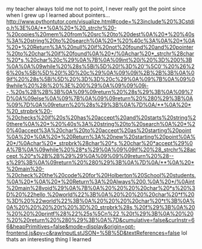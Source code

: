 my teacher always told me not to point, I never really got the point since when I grew up I learned about pointers...
http://www.pythontutor.com/visualize.html#code=%23include%20%3Cstdio.h%3E%0A/**%0A%20*%20_strchr%20-%20copies%20mem%20from%20src%20to%20dest%0A%20*%20%40s%3A%20string%20to%20search%0A%20*%20%40c%3A%0A%20*%0A%20*%20Return%3A%20null%20if%20not%20found%20and%20pointer%20to%20char%20if%20found%0A%20*/%0Achar%20*_strchr%28char%20*s,%20char%20c%29%0A%7B%0A%09int%20i%20%3D%200%3B%0A%0A%09while%20%28s%5Bi%5D%20!%3D%20'%5C0'%20%26%26%20s%5Bi%5D%20!%3D%20c%29%0A%09%09i%2B%2B%3B%0A%09if%20%28s%5Bi%5D%20%3D%3D%20c%29%0A%09%7B%0A%09%09while%20%28i%20%3E%200%29%0A%09%09%09i--,%20s%2B%2B%3B%0A%09%09return%20%28s%29%3B%0A%09%7D%0A%09else%0A%09%7B%0A%09%09return%20%280%29%3B%0A%09%7D%0A%09return%20%28s%29%3B%0A%7D%0A/**%0A%20*%20_strpbrk%20-%20checks%20if%20s%20has%20accept%20and%20starts%20string%20there%0A%20*%20%40s%3A%20string%20to%20search%0A%20*%20%40accept%3A%20char%20to%20accept%20as%20starting%20point%0A%20*%0A%20*%20Return%3A%20new%20starting%20point%0A%20*/%0Achar%20*_strpbrk%28char%20*s,%20char%20*accept%29%0A%7B%0A%09while%20%28*s%29%0A%09%09if%20%28_strchr%28accept,%20*s%2B%2B%29%29%0A%09%09%09return%20%28--s%29%3B%0A%09return%20%280%29%3B%0A%7D%0A/**%0A%20*%20main%20-%20check%20the%20code%20for%20Holberton%20School%20students.%0A%20*%0A%20*%20Return%3A%20Always%200.%0A%20*/%0Aint%20main%28void%29%0A%7B%0A%20%20%20%20char%20*s%20%3D%20%22hello,%20world%22%3B%0A%20%20%20%20char%20*f%20%3D%20%22world%22%3B%0A%20%20%20%20char%20*t%3B%0A%0A%20%20%20%20t%20%3D%20_strpbrk%28s,%20f%29%3B%0A%20%20%20%20printf%28%22%25s%5Cn%22,%20t%29%3B%0A%20%20%20%20return%20%280%29%3B%0A%7D&cumulative=false&curInstr=66&heapPrimitives=false&mode=display&origin=opt-frontend.js&py=c&rawInputLstJSON=%5B%5D&textReferences=false
lol thats an interesting thing I learned
